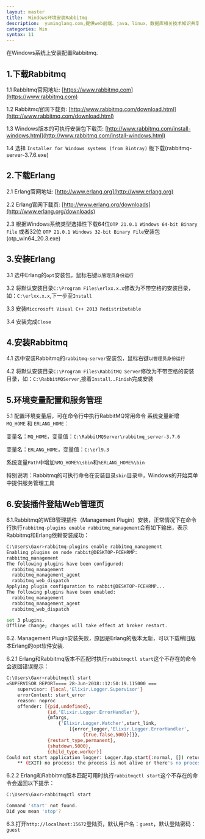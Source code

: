 ```yaml
---
layout: master
title:  Windows环境安装Rabbitmq
description:  yuminglang.com,提供web前端、java、linux、数据库相关技术知识共享。
categories: Win
syntax: 11
---
```

在Windows系统上安装配置Rabbitmq.

## 1.下载Rabbitmq
1.1 Rabbitmq官网地址: [https://www.rabbitmq.com](https://www.rabbitmq.com)

1.2 Rabbitmq官网下载页: [http://www.rabbitmq.com/download.html](http://www.rabbitmq.com/download.html)

1.3 Windows版本的可执行安装包下载页: [http://www.rabbitmq.com/install-windows.html](http://www.rabbitmq.com/install-windows.html)

1.4 选择 `Installer for Windows systems (from Bintray)` 版下载(rabbitmq-server-3.7.6.exe)

## 2.下载Erlang
2.1 Erlang官网地址: [http://www.erlang.org](http://www.erlang.org)

2.2 Erlang官网下载页: [http://www.erlang.org/downloads](http://www.erlang.org/downloads)

2.3 根据Windows系统类型选择性下载64位`OTP 21.0.1 Windows 64-bit Binary File` 或者32位 `OTP 21.0.1 Windows 32-bit Binary File`安装包(otp_win64_20.3.exe)

##  3.安装Erlang
3.1 选中Erlang的`opt`安装包，鼠标右键`以管理员身份运行`

3.2 将默认安装目录`C:\Program Files\erlxx.x.x`修改为不带空格的安装目录，如：`C:\erlxx.x.x`,下一步至`Install`

3.3 安装`Miccrosoft Visual C++ 2013 Redistributable`

3.4 安装完成`Close`

## 4.安装Rabbitmq
4.1 选中安装Rabbitmq的`rabbitmq-server`安装包，鼠标右键`以管理员身份运行`

4.2 将默认安装目录`C:\Program Files\RabbitMQ Server`修改为不带空格的安装目录，如：`C:\RabbitMQServer`,接着`Install`...`Finish`完成安装

## 5.环境变量配置和服务管理
5.1 配置环境变量后，可在命令行中执行RabbitMQ常用命令
系统变量新增 `MQ_HOME` 和 `ERLANG_HOME`：

变量名：`MQ_HOME`，变量值：`C:\RabbitMQServer\rabbitmq_server-3.7.6`

变量名：`ERLANG_HOME`，变量值：`C:\erl9.3`

系统变量`Path`中增加`%MQ_HOME%\sbin`和`%ERLANG_HOME%\bin`

特别说明：Rabbitmq的可执行命令在安装目录`sbin`目录中，Windows的开始菜单中提供服务管理工具

## 6.安装插件登陆Web管理页
6.1.Rabbitmq的WEB管理插件（Management Plugin）安装，正常情况下在命令行执行`rabbitmq-plugins enable rabbitmq_management`会有如下输出，表示Rabbitmq和Erlang依赖安装成功：
```sh
C:\Users\Gaxr>rabbitmq-plugins enable rabbitmq_management
Enabling plugins on node rabbit@DESKTOP-FCEHRMP:
rabbitmq_management
The following plugins have been configured:
  rabbitmq_management
  rabbitmq_management_agent
  rabbitmq_web_dispatch
Applying plugin configuration to rabbit@DESKTOP-FCEHRMP...
The following plugins have been enabled:
  rabbitmq_management
  rabbitmq_management_agent
  rabbitmq_web_dispatch

set 3 plugins.
Offline change; changes will take effect at broker restart.
```
6.2. Management Plugin安装失败，原因是Erlang的版本太新，可以下载稍旧版本Erlang的opt软件安装.

6.2.1 Erlang和Rabbitmq版本不匹配时执行`rabbitmqctl start`这个不存在的命令会返回错误提示：
```sh
C:\Users\Gaxr>rabbitmqctl start
=SUPERVISOR REPORT==== 28-Jun-2018::12:50:19.115000 ===
    supervisor: {local,'Elixir.Logger.Supervisor'}
    errorContext: start_error
    reason: noproc
    offender: [{pid,undefined},
               {id,'Elixir.Logger.ErrorHandler'},
               {mfargs,
                   {'Elixir.Logger.Watcher',start_link,
                       [{error_logger,'Elixir.Logger.ErrorHandler',
                            {true,false,500}}]}},
               {restart_type,permanent},
               {shutdown,5000},
               {child_type,worker}]
Could not start application logger: Logger.App.start(:normal, []) returned an error: shutdown: failed to start child: Logger.ErrorHandler
    ** (EXIT) no process: the process is not alive or there's no process currently associated with the given name, possibly because its application isn't started
```

6.2.2 Erlang和Rabbitmq版本匹配可用时执行`rabbitmqctl start`这个不存在的命令会返回以下提示：
```sh
C:\Users\Gaxr>rabbitmqctl start

Command 'start' not found.
Did you mean 'stop'?
```

6.3.打开`http://localhost:15672`登陆页，默认用户名：`guest`，默认登陆密码：`guest` 

